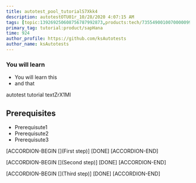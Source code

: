 ```yaml
---
title: autotest_pool_tutorialS7Xkk4
description: autotestOTU01r_10/28/2020 4:07:15 AM
tags: [topic:139269250608756787992873,products:tech/73554900100700000996,tutorial:experience/advanced]
primary_tag: tutorial:product/sapHana
time: 924
author_profile: https://github.com/ksAutotests
author_name: ksAutotests
---
```

### You will learn
- You will learn this
- and that

autotest tutorial textZrX1Ml

## Prerequisites
- Prerequisute1
- Prerequisute2
- Prerequisute3

[ACCORDION-BEGIN [](First step)]
[DONE]
[ACCORDION-END]

[ACCORDION-BEGIN [](Second step)]
[DONE]
[ACCORDION-END]

[ACCORDION-BEGIN [](Third step)]
[DONE]
[ACCORDION-END]

